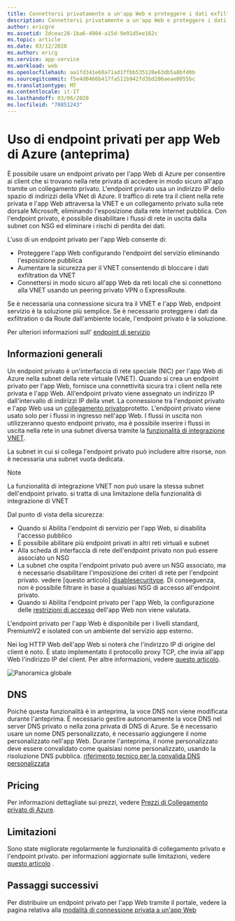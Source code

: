 ```yaml
---
title: Connettersi privatamente a un'app Web e proteggere i dati exfiltration usando un endpoint privato di Azure
description: Connettersi privatamente a un'app Web e proteggere i dati exfiltration usando un endpoint privato di Azure
author: ericgre
ms.assetid: 2dceac28-1ba6-4904-a15d-9e91d5ee162c
ms.topic: article
ms.date: 03/12/2020
ms.author: ericg
ms.service: app-service
ms.workload: web
ms.openlocfilehash: aa1fd341e60a71ad1ffbb535120e63db5a8bfd0b
ms.sourcegitcommit: f5e4d0466b417fa511b942fd3bd206aeae0055bc
ms.translationtype: MT
ms.contentlocale: it-IT
ms.lasthandoff: 03/06/2020
ms.locfileid: "78851243"
---
```

# <a name="using-private-endpoints-for-azure-web-app-preview"></a>Uso di endpoint privati per app Web di Azure (anteprima)

È possibile usare un endpoint privato per l'app Web di Azure per consentire ai client che si trovano nella rete privata di accedere in modo sicuro all'app tramite un collegamento privato. L'endpoint privato usa un indirizzo IP dello spazio di indirizzi della VNet di Azure. Il traffico di rete tra il client nella rete privata e l'app Web attraversa la VNET e un collegamento privato sulla rete dorsale Microsoft, eliminando l'esposizione dalla rete Internet pubblica. Con l'endpoint privato, è possibile disabilitare i flussi di rete in uscita dalla subnet con NSG ed eliminare i rischi di perdita dei dati.

L'uso di un endpoint privato per l'app Web consente di:

- Proteggere l'app Web configurando l'endpoint del servizio eliminando l'esposizione pubblica
- Aumentare la sicurezza per il VNET consentendo di bloccare i dati exfiltration da VNET
- Connettersi in modo sicuro all'app Web da reti locali che si connettono alla VNET usando un peering privato VPN o ExpressRoute.

Se è necessaria una connessione sicura tra il VNET e l'app Web, endpoint servizio è la soluzione più semplice. Se è necessario proteggere i dati da exfiltration o da Route dall'ambiente locale, l'endpoint privato è la soluzione.

Per ulteriori informazioni sull' [endpoint di servizio][serviceendpoint]

## <a name="conceptual-overview"></a>Informazioni generali

Un endpoint privato è un'interfaccia di rete speciale (NIC) per l'app Web di Azure nella subnet della rete virtuale (VNET).
Quando si crea un endpoint privato per l'app Web, fornisce una connettività sicura tra i client nella rete privata e l'app Web. All'endpoint privato viene assegnato un indirizzo IP dall'intervallo di indirizzi IP della vnet.
La connessione tra l'endpoint privato e l'app Web usa un [collegamento privato][privatelink]protetto. L'endpoint privato viene usato solo per i flussi in ingresso nell'app Web. I flussi in uscita non utilizzeranno questo endpoint privato, ma è possibile inserire i flussi in uscita nella rete in una subnet diversa tramite la [funzionalità di integrazione VNET][vnetintegrationfeature].

La subnet in cui si collega l'endpoint privato può includere altre risorse, non è necessaria una subnet vuota dedicata.
> [!Note]
>La funzionalità di integrazione VNET non può usare la stessa subnet dell'endpoint privato. si tratta di una limitazione della funzionalità di integrazione di VNET

Dal punto di vista della sicurezza:

- Quando si Abilita l'endpoint di servizio per l'app Web, si disabilita l'accesso pubblico
- È possibile abilitare più endpoint privati in altri reti virtuali e subnet
- Alla scheda di interfaccia di rete dell'endpoint privato non può essere associato un NSG
- La subnet che ospita l'endpoint privato può avere un NSG associato, ma è necessario disabilitare l'imposizione dei criteri di rete per l'endpoint privato. vedere [questo articolo] [disablesecuritype]. Di conseguenza, non è possibile filtrare in base a qualsiasi NSG di accesso all'endpoint privato.
- Quando si Abilita l'endpoint privato per l'app Web, la configurazione delle [restrizioni di accesso][accessrestrictions] dell'app Web non viene valutata.

L'endpoint privato per l'app Web è disponibile per i livelli standard, PremiumV2 e isolated con un ambiente del servizio app esterno.

Nei log HTTP Web dell'app Web si noterà che l'indirizzo IP di origine del client è noto. È stato implementato il protocollo proxy TCP, che invia all'app Web l'indirizzo IP del client. Per altre informazioni, vedere [questo articolo][tcpproxy].

![Panoramica globale][1]


## <a name="dns"></a>DNS

Poiché questa funzionalità è in anteprima, la voce DNS non viene modificata durante l'anteprima. È necessario gestire autonomamente la voce DNS nel server DNS privato o nella zona privata di DNS di Azure. Se è necessario usare un nome DNS personalizzato, è necessario aggiungere il nome personalizzato nell'app Web. Durante l'anteprima, il nome personalizzato deve essere convalidato come qualsiasi nome personalizzato, usando la risoluzione DNS pubblica. [riferimento tecnico per la convalida DNS personalizzata][dnsvalidation]

## <a name="pricing"></a>Pricing

Per informazioni dettagliate sui prezzi, vedere [Prezzi di Collegamento privato di Azure][pricing].

## <a name="limitations"></a>Limitazioni

Sono state migliorate regolarmente le funzionalità di collegamento privato e l'endpoint privato. per informazioni aggiornate sulle limitazioni, vedere [questo articolo][pllimitations] .

## <a name="next-steps"></a>Passaggi successivi

Per distribuire un endpoint privato per l'app Web tramite il portale, vedere la pagina relativa alla [modalità di connessione privata a un'app Web][howtoguide]


<!--Image references-->
[1]: ./media/private-endpoint/schemaglobaloverview.png

<!--Links-->
[serviceendpoint]: https://docs.microsoft.com/azure/virtual-network/virtual-network-service-endpoints-overview
[privatelink]: https://docs.microsoft.com/azure/private-link/private-link-overview
[vnetintegrationfeature]: https://docs.microsoft.com/azure/app-service/web-sites-integrate-with-vnet
[disablesecuritype]: https://docs.microsoft.com/azure/private-link/disable-private-endpoint-network-policy
[accessrestrictions]: https://docs.microsoft.com/azure/app-service/app-service-ip-restrictions
[tcpproxy]: https://docs.microsoft.com/azure/private-link/rivate-link-service-overview#getting-connection-information-using-tcp-proxy-v2
[dnsvalidation]: https://docs.microsoft.com/azure/app-service/app-service-web-tutorial-custom-domain
[pllimitations]: https://docs.microsoft.com/azure/private-link/private-endpoint-overview#limitations
[pricing]: https://azure.microsoft.com/pricing/details/private-link/
[howtoguide]: https://docs.microsoft.com/azure/private-link/create-private-endpoint-webapp-portal
